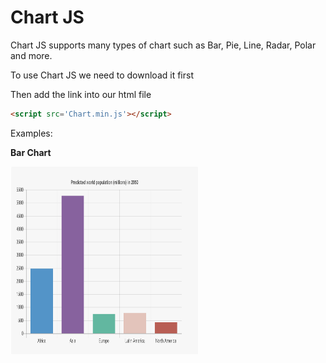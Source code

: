 # Chart JS
Chart JS supports many types of chart such as Bar, Pie, Line, Radar, Polar and more.

To use Chart JS we need to download it first

Then add the link into our html file
```html
<script src='Chart.min.js'></script>
```
Examples:

**Bar Chart**

<img src="/chartimg/chart1.png" height="300" width="300" >